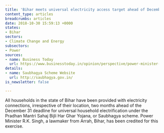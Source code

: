 ```yaml
---
title: 'Bihar meets universal electricity access target ahead of December 31 deadline '
content_type: articles
breadcrumbs: articles
date: 2018-10-30 15:59:13 +0000
states:
- Bihar
sectors:
- Climate Change and Energy
subsectors:
- Power
sources:
- name: Business Today
  url: https://www.businesstoday.in/opinion/perspective/power-minister-rk-singh-bihar-is-now-100-per-cent-electrified-what-about-pm-narendra-modi-uttar-pradesh/story/286654.html
details:
- name: Saubhagya Scheme Website
  url: http://saubhagya.gov.in/
is_newsletter: false

---
```

All households in the state of Bihar have been provided with electricity connections, irrespective of their location, two months ahead of the December 31 deadline for universal household electrification under the Pradhan Mantri Sahaj Bijli Har Ghar Yojana, or Saubhagya scheme. Power Minister R.K. Singh, a lawmaker from Arrah, Bihar, has been credited for this exercise.  
